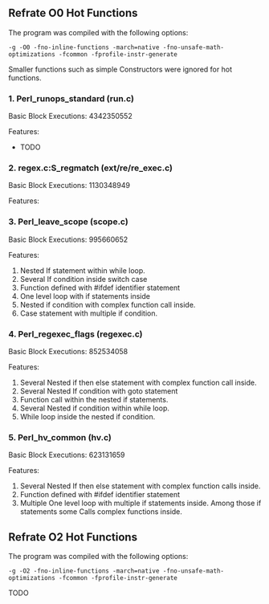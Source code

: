## Refrate O0 Hot Functions

The program was compiled with the following options:

```-g -O0 -fno-inline-functions -march=native -fno-unsafe-math-optimizations -fcommon -fprofile-instr-generate```

Smaller functions such as simple Constructors were ignored for hot functions.

### 1. Perl_runops_standard (run.c)
Basic Block Executions: 4342350552

Features:
* TODO

### 2. regex.c:S_regmatch (ext/re/re_exec.c)
Basic Block Executions: 1130348949

Features:



### 3. Perl_leave_scope (scope.c)
Basic Block Executions: 995660652

Features:
1.	Nested If statement within while loop.
2.	Several If condition inside switch case
3.	Function defined with #ifdef identifier statement
4.	One level loop with if statements inside
5.	Nested if condition with complex function call inside.
6.	Case statement with multiple if condition.


### 4. Perl_regexec_flags (regexec.c)
Basic Block Executions: 852534058

Features:
1.	Several Nested if then else statement with complex function call inside.
2.	Several Nested If condition with goto statement 
3.	Function call within the nested if statements.
4.	Several Nested if condition within while loop.
5.	While loop inside the nested if condition.


### 5. Perl_hv_common (hv.c)
Basic Block Executions: 623131659

Features:

1.	Several Nested If then else statement with complex function calls inside.
2.	Function defined with #ifdef identifier statement
3.	Multiple One level loop with multiple if statements inside. Among those if statements some 
Calls complex functions inside.


## Refrate O2 Hot Functions

The program was compiled with the following options:

```-g -O2 -fno-inline-functions -march=native -fno-unsafe-math-optimizations -fcommon -fprofile-instr-generate```

TODO
